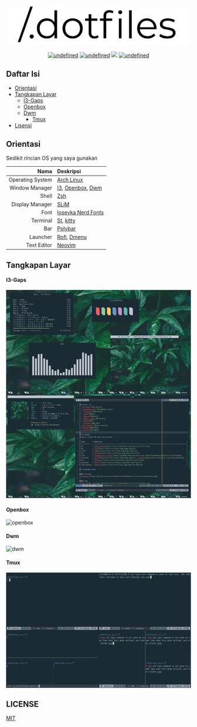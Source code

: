 <p align="center">
<a href="https://github.com/albawid/dotfiles/blob/master/screenshoot/header.png"><img src="https://github.com/albawid/dotfiles/blob/master/screenshoot/header.png"></a>
</p>

<p align="center">
<a href="https://github.com/albawid" target="_blank"><img alt="undefined" src="https://img.shields.io/github/repo-size/albawid/dotfiles?label=Dotfiles%20Size&style=for-the-badge&logo=github"></a>
<a href="https://github.com/albawid/dotfiles" target="_blank"><img alt="undefined" src="https://img.shields.io/github/last-commit/albawid/dotfiles?style=for-the-badge&logo=github"></a>
<a href="https://t.me/albawid" target="_blank"><img src="https://img.shields.io/badge/telegram-albawid-blue?label=telegram&style=for-the-badge&logo=telegram"></a>
<a href="https://github.com/albawid/dotfiles/blob/master/LICENSE.md" target="_blank"><img alt="undefined" src="https://img.shields.io/github/license/albawid/dotfiles?style=for-the-badge&logo=github"></a>
</p>

## Daftar Isi
* [Orientasi](#orientasi)
* [Tangkapan Layar](#tangkapan-layar)
	+ [I3-Gaps](#i3-gaps)
	+ [Openbox](#openbox)
  + [Dwm](#dwm)
	+ [Tmux](#tmux)
* [Lisensi](#LICENSE)

## Orientasi
Sedikit rincian OS yang saya gunakan

| Nama             | Deskripsi                                                                                                                                               |
|-----------------:|:--------------------------------------------------------------------------------------------------------------------------------------------------------|
| Operating System | [Arch Linux](https://wiki.archlinux.org/index.php/Arch_Linux)                                                                                           |
| Window Manager   | [I3](https://wiki.archlinux.org/index.php/I3), [Openbox](https://wiki.archlinux.org/index.php/Openbox), [Dwm](https://wiki.archlinux.org/index.php/Dwm) |
| Shell            | [Zsh](https://wiki.archlinux.org/index.php/Zsh)                                                                                                         |
| Display Manager  | [SLiM](https://wiki.archlinux.org/index.php/SLiM)                                                                                                       |
| Font             | [Iosevka Nerd Fonts](https://github.com/ryanoasis/nerd-fonts/tree/master/patched-fonts/Iosevka)                                                         |
| Terminal         | [St](https://wiki.archlinux.org/index.php/St), [kitty](https://wiki.archlinux.org/index.php/Kitty)                                                      |
| Bar              | [Polybar](https://wiki.archlinux.org/index.php/Polybar)                                                                                                 |
| Launcher         | [Rofi](https://wiki.archlinux.org/index.php/Polybar), [Dmenu](https://wiki.archlinux.org/index.php/Dmenu)                                               |
| Text Editor      | [Neovim](https://wiki.archlinux.org/index.php/Neovim)                                                                                                   |

## Tangkapan Layar

#### I3-Gaps
![i3-gaps](https://github.com/albawid/dotfiles/blob/master/screenshoot/skrinsut-i3.png)

#### Openbox
![openbox](https://github.com/albawid/dotfiles/blob/master/screenshoot/skrinsut-openbox.png)

#### Dwm
![dwm](https://github.com/albawid/dotfiles/blob/master/screenshoot/skrinsut-dwm.png)

#### Tmux
![tmux](https://github.com/albawid/dotfiles/blob/master/screenshoot/skrinsut-tmux.png)

## LICENSE
[MIT](https://github.com/albawid/dotfiles/blob/master/LICENSE.md)
